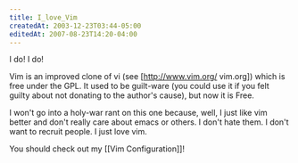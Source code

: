 ```yaml
---
title: I_love_Vim
createdAt: 2003-12-23T03:44-05:00
editedAt: 2007-08-23T14:20-04:00
---
```


I do! I do!

Vim is an improved clone of vi (see [http://www.vim.org/ vim.org]) which is free under the GPL. It used to be guilt-ware (you could use it if you felt guilty about not donating to the author's cause), but now it is Free.

I won't go into a holy-war rant on this one because, well, I just like vim better and don't really care about emacs or others. I don't hate them. I don't want to recruit people. I just love vim.

You should check out my [[Vim Configuration]]!

